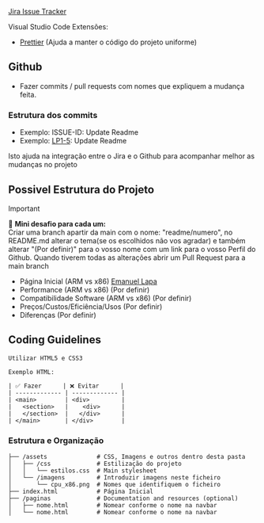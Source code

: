 [Jira Issue Tracker](https://cpmtr1.atlassian.net/jira/software/projects/LP1/boards/1?atlOrigin=eyJpIjoiYmI4NjIxMzM5ZTQ1NDUwYjk3ZTQyMTA3Zjc2MGNjOGYiLCJwIjoiaiJ9)

Visual Studio Code Extensões: 
- [Prettier](https://marketplace.visualstudio.com/items?itemName=esbenp.prettier-vscode) (Ajuda a manter o código do projeto uniforme)

## Github
- Fazer commits / pull requests com nomes que expliquem a mudança feita.


### Estrutura dos commits
  - Exemplo: ISSUE-ID: Update Readme
  - Exemplo: [LP1-5](https://cpmtr1.atlassian.net/browse/LP1-5): Update Readme

Isto ajuda na integração entre o Jira e o Github para acompanhar melhor as mudanças no projeto



## Possivel Estrutura do Projeto

> [!IMPORTANT]  
>  👀 <strong>Mini desafio para cada um: <br/></strong>
> Criar uma branch apartir da main com o nome: "readme/numero", no README.md alterar o tema(se os escolhidos não vos agradar) e também alterar "(Por definir)" para o vosso nome com um link para o vosso Perfil do Github. Quando tiverem todas as alterações abrir um Pull Request para a main branch

- Página Inicial (ARM vs x86) [Emanuel Lapa](https://github.com/isepLapa)
- Performance (ARM vs x86) (Por definir)
- Compatibilidade Software (ARM vs x86) (Por definir)
- Preços/Custos/Eficiência/Usos (Por definir)
- Diferenças (Por definir)


## Coding Guidelines

```
Utilizar HTML5 e CSS3

Exemplo HTML:

| ✅ Fazer      | ❌ Evitar      |
| ------------- | ------------- |
| <main>        | <div>         |
|   <section>   |    <div>      |
|   </section>  |   </div>      |
| </main>       | </div>        |

```

### Estrutura e Organização

```
├── /assets              # CSS, Imagens e outros dentro desta pasta
│   ├── /css             # Estilização do projeto
│   │   └── estilos.css  # Main stylesheet
│   └── /imagens         # Introduzir imagens neste ficheiro
│       └── cpu_x86.png  # Nomes que identifiquem o ficheiro
├── index.html           # Página Inicial
├── /paginas             # Documentation and resources (optional)
│   ├── nome.html        # Nomear conforme o nome na navbar
│   └── nome.html        # Nomear conforme o nome na navbar

```

